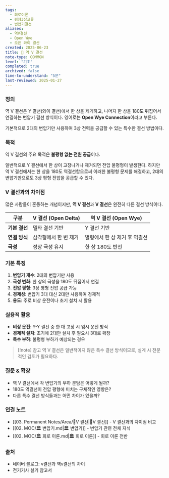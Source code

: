 ```yaml
---
tags:
  - 회로이론
  - 평형3상교류
  - 변압기결선
aliases: 
  - 역V결선
  - Open Wye
  - 오픈 와이 결선
created: 2025-06-23
title: 📝 역 V 결선
note-type: COMMON
level: "기초"
completed: true
archived: false
time-to-understand: "5분"
last-reviewed: 2025-01-27
---
```


### 정의

역 V 결선은 Y 결선(와이 결선)에서 한 상을 제거하고, 나머지 한 상을 180도 뒤집어서 연결하는 변압기 결선 방식이다. 영어로는 **Open Wye Connection**이라고 부른다.

기본적으로 2대의 변압기만 사용하여 3상 전력을 공급할 수 있는 특수한 결선 방법이다.

### 목적

역 V 결선의 주요 목적은 **불평형 없는 전원 공급**이다. 

일반적으로 Y 결선에서 한 상이 고장나거나 제거되면 전압 불평형이 발생한다. 하지만 역 V 결선에서는 한 상을 180도 역결선함으로써 이러한 불평형 문제를 해결하고, 2대의 변압기만으로도 3상 평형 전압을 공급할 수 있다.

### V 결선과의 차이점

많은 사람들이 혼동하는 개념이지만, **역 V 결선**과 **V 결선**은 완전히 다른 결선 방식이다.

| 구분 | V 결선 (Open Delta) | 역 V 결선 (Open Wye) |
|------|-------------------|-------------------|
| **기본 결선** | 델타 결선 기반 | Y 결선 기반 |
| **연결 방식** | 삼각형에서 한 변 제거 | 별형에서 한 상 제거 후 역결선 |
| **극성** | 정상 극성 유지 | 한 상 180도 반전 |

### 기본 특징

1. **변압기 개수**: 2대의 변압기만 사용
2. **극성 변화**: 한 상의 극성을 180도 뒤집어서 연결
3. **전압 평형**: 3상 평형 전압 공급 가능
4. **경제성**: 변압기 3대 대신 2대만 사용하여 경제적
5. **용도**: 주로 비상 운전이나 초기 설치 시 활용

### 실용적 활용

- **비상 운전**: Y-Y 결선 중 한 대 고장 시 임시 운전 방식
- **경제적 설치**: 초기에 2대만 설치 후 필요시 3대로 확장
- **특수 부하**: 불평형 부하가 예상되는 경우

>[!note] 참고
>역 V 결선은 일반적이지 않은 특수 결선 방식이므로, 설계 시 전문적인 검토가 필요하다.

### 질문 & 확장

- 역 V 결선에서 각 변압기의 부하 분담은 어떻게 될까?
- 180도 역결선이 전압 평형에 미치는 구체적인 영향은?
- 다른 특수 결선 방식들과는 어떤 차이가 있을까?

### 연결 노트

- [[03. Permanent Notes/Area/📝V 결선|📝V 결선]] - V 결선과의 차이점 비교
- [[02. MOC/🏛️ 변압기.md|🏛️ 변압기]] - 변압기 관련 전체 지식
- [[02. MOC/🏛️ 회로 이론.md|🏛️ 회로 이론]] - 회로 이론 전반

### 출처

- 네이버 블로그: v결선과 역v결선의 차이
- 전기기사 실기 참고서


